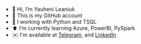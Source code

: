 - 👋 Hi, I’m Yauheni Leaniuk 
- 👾 This is my GitHub account
- 🐍 I working with Python and TSQL
- ⬆️ I’m currently learning Azure, PowerBI, PySpark
- ✉️ I'm available at [Telegram](https://t.me/yauhenileaniuk), and [LinkedIn](https://www.linkedin.com/in/yauheni-leaniuk/)

<!---
UngeheurenUngeziefer/UngeheurenUngeziefer is a ✨ special ✨ repository because its `README.md` (this file) appears on your GitHub profile.
You can click the Preview link to take a look at your changes.
--->
